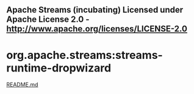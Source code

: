 Apache Streams (incubating)
Licensed under Apache License 2.0 - http://www.apache.org/licenses/LICENSE-2.0
--------------------------------------------------------------------------------

org.apache.streams:streams-runtime-dropwizard
=============================================

[README.md](src/site/markdown/index.md "README")
